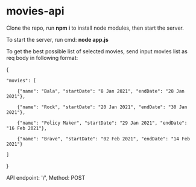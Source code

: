 # movies-api

Clone the repo, run **npm i** to install node modules, then start the server.

To start the server, run cmd: **node app.js**



To get the best possible list of selected movies,
send input movies list as req body in following format:

{

	"movies": [
	
		{"name": "Bala", "startDate": "8 Jan 2021", "endDate": "28 Jan 2021"},
		
		{"name": "Rock", "startDate": "20 Jan 2021", "endDate": "30 Jan 2021"},
		
		{"name": "Policy Maker", "startDate": "29 Jan 2021", "endDate": "16 Feb 2021"},
		
		{"name": "Brave", "startDate": "02 Feb 2021", "endDate": "14 Feb 2021"}
		
	]
	
	
}

API endpoint: '/', Method: POST
